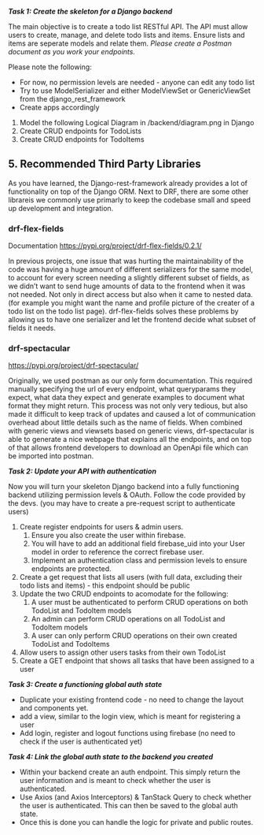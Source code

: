 ***Task 1: Create the skeleton for a Django backend***

The main objective is to create a todo list RESTful API. The API must allow users to create, manage, and delete todo lists and items. Ensure lists and items are seperate models and relate them. *Please create a Postman document as you work your endpoints.*

Please note the following:

- For now, no permission levels are needed - anyone can edit any todo list
- Try to use ModelSerializer and either ModelViewSet or GenericViewSet from the django_rest_framework
- Create apps accordingly

1. Model the following Logical Diagram in /backend/diagram.png in Django 
2. Create CRUD endpoints for TodoLists
3. Create CRUD endpoints for TodoItems

## 5. Recommended Third Party Libraries

As you have learned, the Django-rest-framework already provides a lot of functionality on top of the Django ORM. Next to DRF, there are some other librareis we commonly use primarly to keep the codebase small and speed up development and integration.

### drf-flex-fields

Documentation https://pypi.org/project/drf-flex-fields/0.2.1/

In previous projects, one issue that was hurting the maintainability of the code was having a huge amount of different serializers for the same model, to account for every screen needing a slightly different subset of fields, as we didn’t want to send huge amounts of data to the frontend when it was not needed. Not only in direct access but also when it came to nested data. (for example you might want the name and profile picture of the creater of a todo list on the todo list page). drf-flex-fields solves these problems by allowing us to have one serializer and let the frontend decide what subset of fields it needs.

### drf-spectacular

https://pypi.org/project/drf-spectacular/

Originally, we used postman as our only form documentation. This required manually specifying the url of every endpoint, what queryparams they expect, what data they expect and generate examples to document what format they might return. This process was not only very tedious, but also made it difficult to keep track of updates and caused a lot of communication overhead about little details such as the name of fields. When combined with generic views and viewsets based on generic views, drf-spectacular is able to generate a nice webpage that explains all the endpoints, and on top of that allows frontend developers to download an OpenApi file which can be imported into postman.

***Task 2: Update your API with authentication***

Now you will turn your skeleton Django backend into a fully functioning backend utilizing permission levels & OAuth. Follow the code provided by the devs. (you may have to create a pre-request script to authenticate users)

1. Create register endpoints for users & admin users.
    1. Ensure you also create the user within firebase.
    2. You will have to add an additional field firebase_uid into your User model in order to reference the correct firebase user.
    3. Implement an authentication class and permission levels to ensure endpoints are protected.
2. Create a get request that lists all users (with full data, excluding their todo lists and items) - this endpoint should be public
3. Update the two CRUD endpoints to acomodate for the following:
    1. A user must be authenticated to perform CRUD operations on both TodoList and TodoItem models
    2. An admin can perform CRUD operations on all TodoList and TodoItem models
    3. A user can only perform CRUD operations on their own created TodoList and TodoItems
4. Allow users to assign other users tasks from their own TodoList
5. Create a GET endpoint that shows all tasks that have been assigned to a user

***Task 3: Create a functioning global auth state***

- Duplicate your existing frontend code - no need to change the layout and components yet.
- add a view, similar to the login view, which is meant for registering a user
- Add login, register and logout functions using firebase (no need to check if the user is authenticated yet)

***Task 4: Link the global auth state to the backend you created***

- Within your backend create an auth endpoint. This simply return the user information and is meant to check whether the user is authenticated.
- Use Axios (and Axios Interceptors) & TanStack Query to check whether the user is authenticated. This can then be saved to the global auth state.
- Once this is done you can handle the logic for private and public routes.